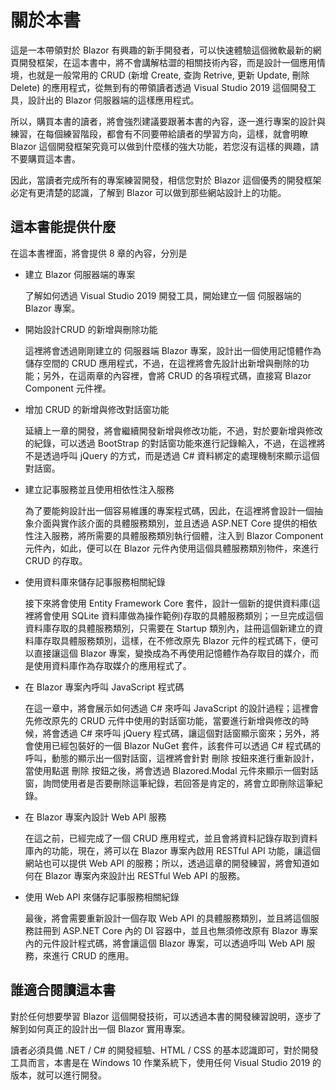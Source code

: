 # 關於本書

這是一本帶領對於 Blazor 有興趣的新手開發者，可以快速體驗這個微軟最新的網頁開發框架，在這本書中，將不會講解枯澀的相關技術內容，而是設計一個應用情境，也就是一般常用的 CRUD (新增 Create, 查詢 Retrive, 更新 Update, 刪除 Delete) 的應用程式，從無到有的帶領讀者透過 Visual Studio 2019 這個開發工具，設計出的 Blazor 伺服器端的這樣應用程式。

所以，購買本書的讀者，將會強烈建議要跟著本書的內容，逐一進行專案的設計與練習，在每個練習階段，都會有不同要帶給讀者的學習方向，這樣，就會明瞭 Blazor 這個開發框架究竟可以做到什麼樣的強大功能，若您沒有這樣的興趣，請不要購買這本書。

因此，當讀者完成所有的專案練習開發，相信您對於 Blazor 這個優秀的開發框架必定有更清楚的認識，了解到 Blazor 可以做到那些網站設計上的功能。

## 這本書能提供什麼

在這本書裡面，將會提供 8 章的內容，分別是

* 建立 Blazor 伺服器端的專案
  
  了解如何透過 Visual Studio 2019 開發工具，開始建立一個 伺服器端的 Blazor 專案。

* 開始設計CRUD 的新增與刪除功能

  這裡將會透過剛剛建立的 伺服器端 Blazor 專案，設計出一個使用記憶體作為儲存空間的 CRUD 應用程式，不過，在這裡將會先設計出新增與刪除的功能；另外，在這兩章的內容裡，會將 CRUD 的各項程式碼，直接寫 Blazor Component 元件裡。

* 增加 CRUD 的新增與修改對話窗功能

  延續上一章的開發，將會繼續開發新增與修改功能，不過，對於要新增與修改的紀錄，可以透過 BootStrap 的對話窗功能來進行記錄輸入，不過，在這裡將不是透過呼叫 jQuery 的方式，而是透過 C# 資料綁定的處理機制來顯示這個對話窗。

* 建立記事服務並且使用相依性注入服務

  為了要能夠設計出一個容易維護的專案程式碼，因此，在這裡將會設計一個抽象介面與實作該介面的具體服務類別，並且透過 ASP.NET Core 提供的相依性注入服務，將所需要的具體服務類別執行個體，注入到 Blazor Component 元件內，如此，便可以在 Blazor 元件內使用這個具體服務類別物件，來進行 CRUD 的存取。

* 使用資料庫來儲存記事服務相關紀錄

  接下來將會使用 Entity Framework Core 套件，設計一個新的提供資料庫(這裡將會使用 SQLite 資料庫做為操作範例)存取的具體服務類別；一旦完成這個資料庫存取的具體服務類別，只需要在 Startup 類別內，註冊這個新建立的資料庫存取具體服務類別，這樣，在不修改原先 Blazor 元件的程式碼下，便可以直接讓這個 Blazor 專案，變換成為不再使用記憶體作為存取目的媒介，而是使用資料庫作為存取媒介的應用程式了。

* 在 Blazor 專案內呼叫 JavaScript 程式碼

  在這一章中，將會展示如何透過 C# 來呼叫 JavaScript 的設計過程；這裡會先修改原先的 CRUD 元件中使用的對話窗功能，當要進行新增與修改的時候，將會透過 C# 來呼叫 jQuery 程式碼，讓這個對話窗顯示窗來；另外，將會使用已經包裝好的一個 Blazor NuGet 套件，該套件可以透過 C# 程式碼的呼叫，動態的顯示出一個對話窗，這裡將會針對 刪除 按鈕來進行重新設計，當使用點選 刪除 按鈕之後，將會透過 Blazored.Modal 元件來顯示一個對話窗，詢問使用者是否要刪除這筆紀錄，若回答是肯定的，將會立即刪除這筆紀錄。

* 在 Blazor 專案內設計 Web API 服務

  在這之前，已經完成了一個 CRUD 應用程式，並且會將資料記錄存取到資料庫內的功能，現在，將可以在 Blazor 專案內啟用 RESTful API 功能，讓這個網站也可以提供 Web API 的服務；所以，透過這章的開發練習，將會知道如何在 Blazor 專案內來設計出 RESTful Web API 的服務。

* 使用 Web API 來儲存記事服務相關紀錄

  最後，將會需要重新設計一個存取 Web API 的具體服務類別，並且將這個服務註冊到 ASP.NET Core 內的 DI 容器中，並且也無須修改原有 Blazor 專案內的元件設計程式碼，將會讓這個 Blazor 專案，可以透過呼叫 Web API 服務，來進行 CRUD 的應用。

## 誰適合閱讀這本書

對於任何想要學習 Blazor 這個開發技術，可以透過本書的開發練習說明，逐步了解到如何真正的設計出一個 Blazor 實用專案。

讀者必須具備 .NET / C# 的開發經驗、HTML / CSS 的基本認識即可，對於開發工具而言，本書是在 Windows 10 作業系統下，使用任何 Visual Studio 2019 的版本，就可以進行開發。


